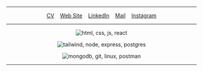 ----
<p align="center">
  <a href=".">CV</a> &nbsp;&nbsp; 
  <a href="https://aliakpoyraz">Web Site</a> &nbsp;&nbsp; 
  <a href="https://linkedin.com/in/aliakpoyraz">LinkedIn</a> &nbsp;&nbsp; 
  <a href="mailto:aliakpoyraz@gmail.com">Mail</a> &nbsp;&nbsp; 
  <a href="https://instagram.com/aliakpoyraz">Instagram</a>
</p>


----
<p align="center">
  <img src="https://skillicons.dev/icons?i=html,css,javascript,react" alt="html, css, js, react" />
</p>

<p align="center">
  <img src="https://skillicons.dev/icons?i=tailwind,nodejs,express,postgres" alt="tailwind, node, express, postgres" />
</p>

<p align="center">
  <img src="https://skillicons.dev/icons?i=mongodb,git,linux,postman" alt="mongodb, git, linux, postman" />
</p>

----
